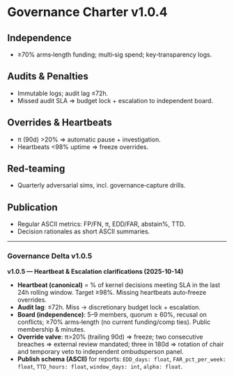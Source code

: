 # Governance Charter v1.0.4

## Independence
- ≥70% arms‑length funding; multi‑sig spend; key‑transparency logs.

## Audits & Penalties
- Immutable logs; audit lag ≤72h.  
- Missed audit SLA ⇒ budget lock + escalation to independent board.

## Overrides & Heartbeats
- π (90d) >20% ⇒ automatic pause + investigation.  
- Heartbeats <98% uptime ⇒ freeze overrides.

## Red‑teaming
- Quarterly adversarial sims, incl. governance‑capture drills.

## Publication
- Regular ASCII metrics: FP/FN, π, EDD/FAR, abstain%, TTD.  
- Decision rationales as short ASCII summaries.


---
### Governance Delta v1.0.5
**v1.0.5 — Heartbeat & Escalation clarifications (2025-10-14)**

- **Heartbeat (canonical)** = % of kernel decisions meeting SLA in the last 24h rolling window. Target ≥98%. Missing heartbeats auto‑freeze overrides.
- **Audit lag**: ≤72h. Miss → discretionary budget lock + escalation.
- **Board (independence)**: 5–9 members, quorum ≥ 60%, recusal on conflicts; ≥70% arms‑length (no current funding/comp ties). Public membership & minutes.
- **Override valve**: π>20% (trailing 90d) ⇒ freeze; two consecutive breaches ⇒ external review mandated; three in 180d ⇒ rotation of chair and temporary veto to independent ombudsperson panel.
- **Publish schema (ASCII)** for reports: `EDD_days: float`, `FAR_pct_per_week: float`, `TTD_hours: float`, `window_days: int`, `alpha: float`.
